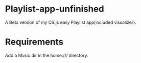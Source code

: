 # Playlist-app-unfinished
A Beta version of my OS.js easy Playlist app(included visualizer).

# Requirements
Add a Music dir in the home:/// directory.
